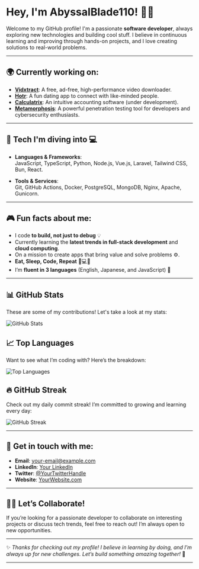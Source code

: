 # Hey, I'm **AbyssalBlade110**! 👋🌟

Welcome to my GitHub profile! I'm a passionate **software developer**, always exploring new technologies and building cool stuff. I believe in continuous learning and improving through hands-on projects, and I love creating solutions to real-world problems.

---

## 🌍 **Currently working on:**
- **[Vidxtract](#)**: A free, ad-free, high-performance video downloader.
- **[Hotr](#)**: A fun dating app to connect with like-minded people.
- **[Calculatrix](#)**: An intuitive accounting software (under development).
- **[Metamorphosis](#)**: A powerful penetration testing tool for developers and cybersecurity enthusiasts.

---

## 🧠 **Tech I'm diving into** 💻

- **Languages & Frameworks**:  
  JavaScript, TypeScript, Python, Node.js, Vue.js, Laravel, Tailwind CSS, Bun, React.

- **Tools & Services**:  
  Git, GitHub Actions, Docker, PostgreSQL, MongoDB, Nginx, Apache, Gunicorn.

---

## 🎮 **Fun facts about me:**

- I code **to build, not just to debug** 💡
- Currently learning the **latest trends in full-stack development** and **cloud computing**.
- On a mission to create apps that bring value and solve problems ⚙️.
- **Eat, Sleep, Code, Repeat** 🍕💻🔁
- I’m **fluent in 3 languages** (English, Japanese, and JavaScript) 🤖

---

## 📊 **GitHub Stats**  
These are some of my contributions! Let's take a look at my stats:

![GitHub Stats](https://github-readme-stats.vercel.app/api?username=abyssalblade110&show_icons=true&count_private=true&theme=radical)

## 📈 **Top Languages**

Want to see what I’m coding with? Here’s the breakdown:

![Top Languages](https://github-readme-stats.vercel.app/api/top-langs/?username=abyssalblade110&layout=compact&theme=radical)

## 🔥 **GitHub Streak**  
Check out my daily commit streak! I’m committed to growing and learning every day:

![GitHub Streak](https://github-readme-streak-stats.herokuapp.com/?user=abyssalblade110&theme=radical)

---

## 💬 **Get in touch with me:**
- **Email**: [your-email@example.com](mailto:your-email@example.com)
- **LinkedIn**: [Your LinkedIn](https://www.linkedin.com/in/yourprofile)
- **Twitter**: [@YourTwitterHandle](https://twitter.com/yourtwitterhandle)
- **Website**: [YourWebsite.com](https://yourwebsite.com)

---

## 👨‍💻 **Let’s Collaborate!**
If you’re looking for a passionate developer to collaborate on interesting projects or discuss tech trends, feel free to reach out! I’m always open to new opportunities.

---

✨ _Thanks for checking out my profile! I believe in learning by doing, and I’m always up for new challenges. Let’s build something amazing together!_ 🌟

---

